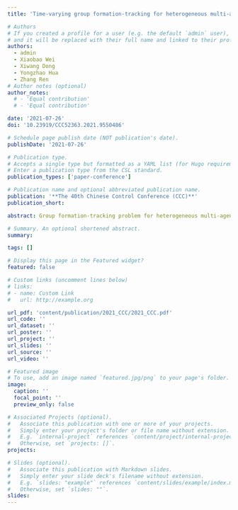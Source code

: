 ```yaml
---
title: 'Time-varying group formation-tracking for heterogeneous multi-agent systems with switching topologies and time-varying delays'

# Authors
# If you created a profile for a user (e.g. the default `admin` user), write the username (folder name) here
# and it will be replaced with their full name and linked to their profile.
authors:
  - admin
  - Xiaobao Wei
  - Xiwang Dong
  - Yongzhao Hua
  - Zhang Ren
# Author notes (optional)
author_notes:
  # - 'Equal contribution'
  # - 'Equal contribution'

date: '2021-07-26'
doi: '10.23919/CCC52363.2021.9550486'

# Schedule page publish date (NOT publication's date).
publishDate: '2021-07-26'

# Publication type.
# Accepts a single type but formatted as a YAML list (for Hugo requirements).
# Enter a publication type from the CSL standard.
publication_types: ['paper-conference']

# Publication name and optional abbreviated publication name.
publication: '**The 40th Chinese Control Conference (CCC)**'
publication_short: 

abstract: Group formation-tracking problem for heterogeneous multi-agent systems with both switching networks and communication delays is investigated in this paper. In order to achieve different tasks, the agents are classified into various groups. The followers are allowed to realize the formation and track the trajectory of the leader in each group. Firstly, by utilizing the consensus control, an observer is proposed to estimate the state of the leader. Then, an observer-based control protocol is put forward to solve the group formation-tracking problem with both communication delays and switching networks. Moreover, an algorithm to determine the gain feedbacks is demonstrated, in the meantime, the observer’s error systems as well as the group formation-tracking error systems are proved to be convergent. Finally, an example in the simulation prat is presented to verify the theoretical results.

# Summary. An optional shortened abstract.
summary: 

tags: []

# Display this page in the Featured widget?
featured: false

# Custom links (uncomment lines below)
# links:
# - name: Custom Link
#   url: http://example.org

url_pdf: 'content/publication/2021_CCC/2021_CCC.pdf'
url_code: ''
url_dataset: ''
url_poster: ''
url_project: ''
url_slides: ''
url_source: ''
url_video: ''

# Featured image
# To use, add an image named `featured.jpg/png` to your page's folder.
image:
  caption: ''
  focal_point: ''
  preview_only: false

# Associated Projects (optional).
#   Associate this publication with one or more of your projects.
#   Simply enter your project's folder or file name without extension.
#   E.g. `internal-project` references `content/project/internal-project/index.md`.
#   Otherwise, set `projects: []`.
projects:

# Slides (optional).
#   Associate this publication with Markdown slides.
#   Simply enter your slide deck's filename without extension.
#   E.g. `slides: "example"` references `content/slides/example/index.md`.
#   Otherwise, set `slides: ""`.
slides: 
---
```


<!-- {{% callout note %}}
Click the _Cite_ button above to demo the feature to enable visitors to import publication metadata into their reference management software.
{{% /callout %}}

{{% callout note %}}
Create your slides in Markdown - click the _Slides_ button to check out the example.
{{% /callout %}}

Add the publication's **full text** or **supplementary notes** here. You can use rich formatting such as including [code, math, and images](https://docs.hugoblox.com/content/writing-markdown-latex/). -->

